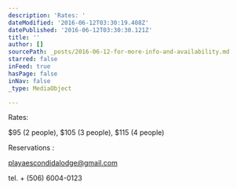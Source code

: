 ```yaml
---
description: 'Rates: '
dateModified: '2016-06-12T03:30:19.408Z'
datePublished: '2016-06-12T03:30:30.121Z'
title: ''
author: []
sourcePath: _posts/2016-06-12-for-more-info-and-availability.md
starred: false
inFeed: true
hasPage: false
inNav: false
_type: MediaObject

---
```

Rates: 

$95 (2 people), $105 (3 people), $115 (4 people)

Reservations :

playaescondidalodge@gmail.com

tel. + (506) 6004-0123